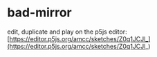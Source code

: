 # bad-mirror

edit, duplicate and play on the p5js editor: [https://editor.p5js.org/amcc/sketches/Z0q1JCJl_](https://editor.p5js.org/amcc/sketches/Z0q1JCJl_)
